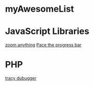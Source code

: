 # myAwesomeList

JavaScript Libraries
======

[zoom anything](https://github.com/yyx990803/zoomerang)
[Pace the progress bar](http://github.hubspot.com/pace/docs/welcome/)


PHP 
=====
[tracy dubugger](https://github.com/nette/tracy)
